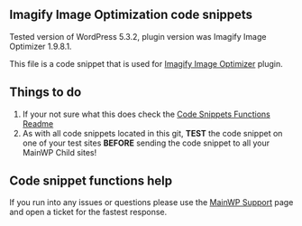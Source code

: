 ## Imagify Image Optimization code snippets

Tested version of WordPress 5.3.2, plugin version was Imagify Image Optimizer 1.9.8.1.

This file is a code snippet that is used for [Imagify Image Optimizer](https://wordpress.org/plugins/imagify/) plugin. 

## Things to do

1. If your not sure what this does check the [Code Snippets Functions Readme](https://github.com/mainwp/Code-Snippets-Functions/blob/master/README.md)
2. As with all code snippets located in this git, **TEST** the code snippet on one of your test sites **BEFORE** sending the code snippet to all your MainWP Child sites!

## Code snippet functions help

If you run into any issues or questions please use the [MainWP Support](https://mainwp.com/support/) page and open a ticket for the fastest response.

